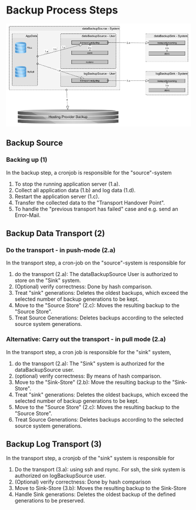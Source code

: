# Backup Process Steps

![the backup process][backup process]

[backup process]: backup_phases.png "the backup process"

## Backup Source
### Backing up (1)
In the backup step, a cronjob is responsible for the "source"-system
1. To stop the running application server (1.a).
2. Collect all application data (1.b) and log data (1.d).
3. Restart the application server (1.c).
4. Transfer the collected data to the "Transport Handover Point".
5. To handle the "previous transport has failed" case and e.g. send an Error-Mail.


## Backup Data Transport (2)
### Do the transport - in push-mode (2.a)
In the transport step, a cron-job on the "source"-system is responsible for
1. do the transport (2.a): The dataBackupSource User is authorized to store on the "Sink" system.
2. (Optional) verify correctness: Done by hash comparison.
3. Treat "sink" generations: Deletes the oldest backups, which exceed the selected number of backup generations to be kept.
4. Move to the "Source Store" (2.c): Moves the resulting backup to the "Source Store".
5. Treat Source Generations: Deletes backups according to the selected source system generations.

### Alternative: Carry out the transport - in pull mode (2.a)
In the transport step, a cron job is responsible for the "sink" system,
1. do the transport (2.a): The "Sink" system is authorized for the dataBackupSource user.
2. (optional) verify correctness: By means of hash comparison.
3. Move to the "Sink-Store" (2.b): Move the resulting backup to the "Sink-Store".
4. Treat "sink" generations: Deletes the oldest backups, which exceed the selected number of backup generations to be kept.
5. Move to the "Source Store" (2.c): Moves the resulting backup to the "Source Store".
6. Treat Source Generations: Deletes backups according to the selected source system generations.


## Backup Log Transport (3)
In the transport step, a cronjob of the "sink" system is responsible for
1. Do the transport (3.a): using ssh and rsync. For ssh, the sink system is authorized on logBackupSource user.
2. (Optional) verify correctness: Done by hash comparison
3. Move to Sink-Store (3.b): Moves the resulting backup to the Sink-Store
4. Handle Sink generations: Deletes the oldest backup of the defined generations to be preserved.